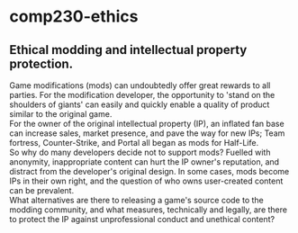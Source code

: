 ﻿# comp230-ethics

## Ethical modding and intellectual property protection.

Game modifications (mods) can undoubtedly offer great rewards to all parties. For the modification developer, the opportunity to 'stand on the shoulders of giants' can easily and quickly enable a quality of product similar to the original game.  
For the owner of the original intellectual property (IP), an inflated fan base can increase sales, market presence, and pave the way for new IPs; Team fortress, Counter-Strike, and Portal all began as mods for Half-Life.  
So why do many developers decide not to support mods? Fuelled with anonymity, inappropriate content can hurt the IP owner's reputation, and distract from the developer's original design. In some cases, mods become IPs in their own right, and the question of who owns user-created content can be prevalent.  
What alternatives are there to releasing a game's source code to the modding community, and what measures, technically and legally, are there to protect the IP against unprofessional conduct and unethical content?  
